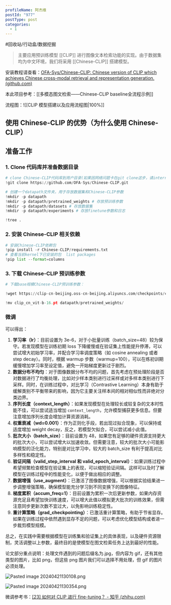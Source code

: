 ```yaml
---
profileName: 阿杰维
postId: "977"
postType: post
categories:
  - 1
---
```


#回收站/行动盒/数据挖掘

> 主要应用预训练模型 [[CLIP]] 进行图像文本检索功能的实现。由于数据集均为中文环境，我们将采用 [[Chinese-CLIP]] 搭建模型。

安装教程请查看：[OFA-Sys/Chinese-CLIP: Chinese version of CLIP which achieves Chinese cross-modal retrieval and representation generation. (github.com)](https://github.com/OFA-Sys/Chinese-CLIP?tab=readme-ov-file#API%E5%BF%AB%E9%80%9F%E4%B8%8A%E6%89%8B)

本此项目参考：[[多模态图文检索——Chinese-CLIP baseline全流程示例]]

流程图：![[CLIP 模型搭建以及应用流程图|100%]]

## 使用 Chinese-CLIP 的优势（为什么使用 Chinese-CLIP）

## 准备工作

### 1. Clone 代码库并准备数据目录

```python
# clone Chinese-CLIP代码库到用户目录(如果因网络问题卡在git clone这步，请interrupt该步并重试几次)：
!git clone https://github.com/OFA-Sys/Chinese-CLIP.git

# 创建一个datapath文件夹，用于存放数据集和Chinese-CLIP参数
!mkdir -p datapath
!mkdir -p datapath/pretrained_weights # 存放预训练参数
!mkdir -p datapath/datasets # 存放数据集
!mkdir -p datapath/experiments # 存放finetune参数和日志

!tree .
```

### 2. 安装 Chinese-CLIP 相关依赖

```python
# 安装Chinese-CLIP依赖包
!pip install -r Chinese-CLIP/requirements.txt
# 查看当前kernel下已安装的包  list packages
!pip list --format=columns
```

### 3. 下载 Chinese-CLIP 预训练参数

```python
# 下载base规模Chinese-CLIP预训练参数：

!wget https://clip-cn-beijing.oss-cn-beijing.aliyuncs.com/checkpoints/clip_cn_vit-b-16.pt

!mv clip_cn_vit-b-16.pt datapath/pretrained_weights/
```

### 微调

可以得出：

1. **学习率（lr）**：目前设置为 3e-6，对于小批量训练（batch_size=48）较为保守。若发现模型在训练初期 loss 下降缓慢或在验证集上性能提升停滞，可以尝试增大初始学习率，并配合学习率调度策略（如 cosine annealing 或者 step decay）。同时，根据 warmup 步数（warmup=100），可以在练初训期缓慢增加学习率至设定值，避免一开始梯度更新过于剧烈。
2. **数据分布不均匀**：对于图像数据分布不均的问题，首先考虑在预处理阶段是否对数据进行了均衡处理，比如对少样本类别进行过采样或对多样本类别进行下采样。同时，在训练过程中，对比学习（Contrastive Learning）本身有助于缓解类别不平衡带来的影响，因为它主要关注样本间的相对相似性而非绝对分类边界。
3. **序列长度（context_length）**：如果发现模型在处理较长或较复杂的文本时性能不佳，可以尝试适当增加 `context_length`，允许模型捕获更多信息。但要注意增加序列长度会增加计算资源消耗。
4. **权重衰减（wd=0.001）**：作为正则化手段，若出现过拟合现象，可以保持或适度增加 weight decay，反之，若模型欠拟合，可以尝试减小此值。
5. **批次大小（batch_size）**：目前设置为 48，如果您有足够的硬件资源支持更大的批次大小，可以尝试增大以加速收敛。但需要注意，较大的批次大小可能影响模型的泛化能力，特别是对比学习中，较大的 batch_size 有利于提高对比多样性和稳定性。
6. **验证间隔（valid_step_interval 和 valid_epoch_interval）**：如果训练过程中希望频繁检查模型在验证集上的表现，可以缩短验证间隔。这样可以及时了解模型在训练过程中的性能变化，以便于做出相应的调整。
7. **数据增强（use_augment）**：已激活了图像数据增强，可以根据实验结果进一步调整增强策略，确保模型能充分学习到不同变换下的图像特征。
8. **梯度累积（accum_freq=1）**：目前设置为累积一次后更新参数，如果内存资源充足且希望加快训练速度，可以增大此值以模拟更大批次的训练效果，但需注意同步更新次数不宜过大，以免影响训练稳定性。
9. **重计算策略（grad_checkpointing）**：已激活重计算策略，有助于节省显存。如果在训练过程中依然遇到显存不足的问题，可以考虑优化模型结构或者进一步裁剪模型规模。

总之，在实践中需要根据模型在训练集和验证集上的具体表现，以及硬件资源限制，灵活调整以上参数，最终目的是使模型在图文检索任务上达到最好的性能。

论文部分重点说明：处理文件遇到的问题后缀名为.jpg，但内容为 gif，还有其他类型的图片，比如 png，但这些 png 图片我们可以选择不用处理，但 gif 的图片必须处理。

![Pasted image 20240421130108.png](https://ajiew.com/wp-content/uploads/2024/04/Pasted-image-20240421130108-1.png)

![Pasted image 20240421130354.png](https://ajiew.com/wp-content/uploads/2024/04/Pasted-image-20240421130354-1.png)

微调参考书：[[23] 如何对 CLIP 进行 fine-tuning？ - 知乎 (zhihu.com)](https://zhuanlan.zhihu.com/p/658645438)
